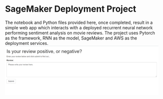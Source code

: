 # SageMaker Deployment Project

The notebook and Python files provided here, once completed, result in a simple web app which interacts with a deployed recurrent neural network performing sentiment analysis on movie reviews. 
The project uses Pytorch as the framework, RNN as the model, SageMaker and AWS as the deployment services.
![Snapshot Image](/Snapshot.PNG?raw=true "Project Overview")

